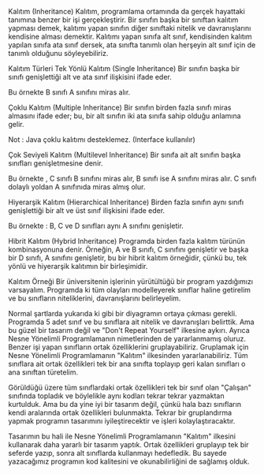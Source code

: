 Kalıtım (Inheritance)
Kalıtım, programlama ortamında da gerçek hayattaki tanımına benzer bir işi gerçekleştirir. Bir sınıfın başka bir sınıftan kalıtım yapması demek, kalıtımı yapan sınıfın diğer sınıftaki nitelik ve davranışlarını kendisine alması demektir. Kalıtımı yapan sınıfa alt sınıf, kendisinden kalıtım yapılan sınıfa ata sınıf dersek, ata sınıfta tanımlı olan herşeyin alt sınıf için de tanımlı olduğunu söyleyebiliriz.

Kalıtım Türleri
Tek Yönlü Kalıtım (Single Inheritance)
Bir sınıfın başka bir sınıfı genişlettiği alt ve ata sınıf ilişkisini ifade eder.



Bu örnekte B sınıfı A sınıfını miras alır.

Çoklu Kalıtım (Multiple Inheritance)
Bir sınıfın birden fazla sınıfı miras almasını ifade eder; bu, bir alt sınıfın iki ata sınıfa sahip olduğu anlamına gelir.

Not : Java çoklu kalıtımı desteklemez. (Interface kullanılır)



Çok Seviyeli Kalıtım (Multilevel Inheritance)
Bir sınıfa ait alt sınıfın başka sınıfları genişletmesine denir.



Bu örnekte , C sınıfı B sınıfını miras alır, B sınıfı ise A sınıfını miras alır. C sınıfı dolaylı yoldan A sınıfınıda miras almış olur.

Hiyerarşik Kalıtım (Hierarchical Inheritance)
Birden fazla sınıfın aynı sınıfı genişlettiği bir alt ve üst sınıf ilişkisini ifade eder.



Bu örnekte : B, C ve D sınıfları aynı A sınıfını genişletir.

Hibrit Kalıtım (Hybrid Inheritance)
Programda birden fazla kalıtım türünün kombinasyonuna denir. Örneğin, A ve B sınıfı, C sınıfını genişletir ve başka bir D sınıfı, A sınıfını genişletir, bu bir hibrit kalıtım örneğidir, çünkü bu, tek yönlü ve hiyerarşik kalıtımın bir birleşimidir.



Kalıtım Örneği
Bir üniversitenin işlerinin yürütültüğü bir program yazdığımızı varsayalım. Programda ki tüm olayları modelleyerek sınıflar haline getirelim ve bu sınıfların niteliklerini, davranışlarını belirleyelim.



Normal şartlarda yukarıda ki gibi bir diyagramın ortaya çıkması gerekli. Programda 5 adet sınıf ve bu sınıflara ait nitelik ve davranışları belirttik. Ama bu güzel bir tasarım değil ve "Don't Repeat Yourself" ilkesine aykırı. Ayrıca Nesne Yönelimli Programlamanın nimetlerinden de yararlanmamış oluruz. Benzer işi yapan sınıfların ortak özelliklerini gruplayabiliriz. Gruplamak için Nesne Yönelimli Programlamanın "Kalıtım" ilkesinden yararlanabiliriz. Tüm sınıflara ait ortak özellikleri tek bir ana sınıfta toplayıp geri kalan sınıfları o ana sınıftan türetelim.



Görüldüğü üzere tüm sınıflardaki ortak özellikleri tek bir sınıf olan "Çalışan" sınıfında topladık ve böylelikle aynı kodları tekrar tekrar yazmaktan kurtulduk. Ama bu da yine iyi bir tasarım değil, çünkü hala bazı sınıfların kendi aralarında ortak özellikleri bulunmakta. Tekrar bir gruplandırma yapmak programın tasarımını iyileştirecektir ve işleri kolaylaştıracaktır.



Tasarımın bu hali ile Nesne Yönelimli Programlamanın "Kalıtım" ilkesini kullanarak daha yararlı bir tasarım yaptık. Ortak özellikleri gruplayıp tek bir seferde yazıp, sonra alt sınıflarda kullanmayı hedefledik. Bu sayede yazacağımız programın kod kalitesini ve okunabilirliğini de sağlamış olduk.
